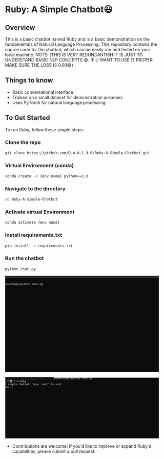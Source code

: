 # Ruby: A Simple Chatbot😃

## Overview

This is a basic chatbot named Ruby and is a basic demonstration on the fundamentals of Natural Language Processing.
This repository contains the source code for the chatbot, which can be easily run and tested on your local machine.
NOTE: (THIS IS VERY REDUNDANTISH IT IS JUST TO UNDERSTAND BASIC NLP CONCEPTS 😅. IF U WANT TO USE IT PROPER MAKE SURE THE LOSS IS 0.00😅)

## Things to know

* Basic conversational interface
* Trained on a small dataset for demonstration purposes
* Uses PyTorch for natural language processing

## To Get Started

To run Ruby, follow these simple steps:

### Clone the repo

```bash
git clone https://github.com/D-A-N-1-3-6/Ruby-A-Simple-Chatbot.git
```

### Virtual Environment (conda)

```bash
conda create -n {env name} python==3.x


```

### Navigate to the directory

```bash
cd Ruby-A-Simple-Chatbot


```

### Activate virtual Environment

```bash
conda activate {env name}


```

### Install requirements.txt

```bash
pip install -r requirements.txt


```

### Run the chatbot

```bash
python chat.py


```

![Alt text](https://github.com/D-A-N-1-3-6/Ruby-A-Simple-Chatbot/blob/main/readme-assets/pythonchat.png)

![Alt text](https://github.com/D-A-N-1-3-6/Ruby-A-Simple-Chatbot/blob/main/readme-assets/chat.png)

* Contributions are welcome!
If you'd like to improve or expand Ruby's capabilities,
please submit a pull request.
